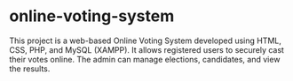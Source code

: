 # online-voting-system
This project is a web-based Online Voting System developed using HTML, CSS, PHP, and MySQL (XAMPP). It allows registered users to securely cast their votes online. The admin can manage elections, candidates, and view the results.
